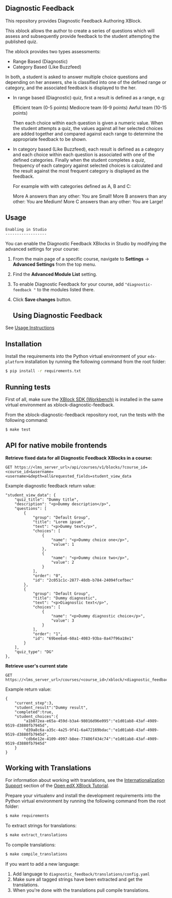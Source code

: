 Diagnostic Feedback
--------------------

This repository provides Diagnostic Feedback Authoring XBlock. 

This xblock allows the author to create a series of questions which will assess
and subsequently provide feedback to the student attempting the published quiz.

The xblock provides two types assessments:
* Range Based (Diagnostic)
* Category Based (Like Buzzfeed)

In both, a student is asked to answer multiple choice questions and depending
on her answers, she is classified into one of the defined range or category,
and the associated feedback is displayed to the her.

* In range based (Diagnostic) quiz, first a result is defined as a range, e.g:

    Efficient team (0-5 points)
    Mediocre team (6-9 points)
    Awful team (10-15 points)

  Then each choice within each question is given a numeric value. When the student
  attempts a quiz, the values against all her selected choices are added together
  and compared against each range to determine the appropriate feedback to be shown.

* In category based (Like Buzzfeed), each result is defined as a category and
  each choice within each question is associated with one of the defined categories.
  Finally when the student completes a quiz, frequency of each category against
  selected choices is calculated and the result against the most frequent category
  is displayed as the feedback.

  For example with with categories defined as A, B and C:

    More A answers than any other: You are Small!
    More B answers than any other: You are Medium!
    More C answers than any other: You are Large!

Usage
-----

    Enabling in Studio
    ------------------

You can enable the Diagnostic Feedback XBlocks in Studio by modifying the
advanced settings for your course:

1. From the main page of a specific course, navigate to **Settings** ->
   **Advanced Settings** from the top menu.
2. Find the **Advanced Module List** setting.
3. To enable Diagnostic Feedback for your course, add `"diagnostic-feedback "` to
   the modules listed there.
4. Click **Save changes** button.

   Using Diagnostic Feedback
   -------------------------

See [Usage Instructions](doc/Usage.md)

Installation
------------

Install the requirements into the Python virtual environment of your
`edx-platform` installation by running the following command from the
root folder:

```bash
$ pip install -r requirements.txt
```

Running tests
-------------

First of all, make sure the [XBlock SDK (Workbench)](https://github.com/edx/xblock-sdk)
is installed in the same virtual environment as xblock-diagnostic-feedback.

From the xblock-diagnostic-feedback repository root, run the tests with the
following command:

```bash
$ make test
```

API for native mobile frontends
-------------------------------
**Retrieve fixed data for all Diagnostic Feedback XBlocks in a course:**
```
GET https://<lms_server_url>/api/courses/v1/blocks/?course_id=<course_id>&username=<username>&depth=all&requested_fields=student_view_data
```

Example diagnostic feedback return value:
```
"student_view_data": {
    "quiz_title": "Dummy title",
    "description": "<p>Dummy description</p>",
    "questions": [
        {
            "group": "Default Group",
            "title": "Lorem ipsum",
            "text": "<p>Dummy text</p>",
            "choices": [
                {
                    "name": "<p>Dummy choice one</p>",
                    "value": 1
                },
                {
                    "name": "<p>Dummy choice two</p>",
                    "value": 2
                }
            ],
            "order": "0",
            "id": "2c051c1c-2877-48db-b784-24094fcefbec"
        },
        {
            "group": "Default Group",
            "title": "Dummy diagnostic",
            "text": "<p>Diagnostic text</p>",
            "choices": [
                {
                    "name": "<p>Dummy diagnostic choice</p>",
                    "value": 3
                }
            ],
            "order": "1",
            "id": "69bee8a6-60a1-4083-93ba-8a47f96a18e1"
        }
    ],
    "quiz_type": "DG"
},
```

**Retrieve user's current state**
```
GET https://<lms_server_url>/courses/<course_id>/xblock/<diagnostic_feedback_xblock_id>/handler/student_view_user_state
```

Example return value:
```
{
    "current_step":3,
    "student_result":"Dummy result",
    "completed":true,
    "student_choices":{
        "a1b072ea-e65a-459d-b3a4-98016d96e095":"e1d01ab8-43af-4989-9519-d3880fb7945d",
        "d39a8c6a-a35c-4a25-9f41-6a472169bdac":"e1d01ab8-43af-4989-9519-d3880fb7945d",
        "cdb6e12e-4109-4997-b8ee-77406f434c74":"e1d01ab8-43af-4989-9519-d3880fb7945d"
    }
}
```

Working with Translations
-------------------------

For information about working with translations, see the
[Internationalization Support](http://edx.readthedocs.io/projects/xblock-tutorial/en/latest/edx_platform/edx_lms.html#internationalization-support)
section of the [Open edX XBlock Tutorial](https://xblock-tutorial.readthedocs.io/en/latest/).

Prepare your virtualenv and install the development requirements into the Python virtual environment by running the following command from the root folder:

```bash
$ make requirements
```

To extract strings for translations:

```bash
$ make extract_translations
```

To compile translations:

```bash
$ make compile_translations
```

If you want to add a new language:
  1. Add language to `diagnostic_feedback/translations/config.yaml`
  2. Make sure all tagged strings have been extracted and get the translations.
  3. When you're done with the translations pull compile translations.
